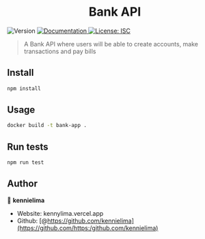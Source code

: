 <h1 align="center">Bank API</h1>
<p>
  <img alt="Version" src="https://img.shields.io/badge/version-1.0.0-blue.svg?cacheSeconds=2592000" />
  <a href="https://tee-api-v1-2.postman.co/workspace/My-Workspace~535b0db1-9c34-4c12-851e-cb95ea417220/collection/28576170-6a705c79-b836-46c7-84cf-e2c1f1df6063?action=share&source=copy-link&creator=28576170" target="_blank">
    <img alt="Documentation" src="https://img.shields.io/badge/documentation-yes-brightgreen.svg" />
  </a>
  <a href="#" target="_blank">
    <img alt="License: ISC" src="https://img.shields.io/badge/License-ISC-yellow.svg" />
  </a>
</p>

> A Bank API where users will be able to create accounts, make transactions and pay bills

## Install

```sh
npm install
```

## Usage

```sh
docker build -t bank-app .
```

## Run tests

```sh
npm run test
```

## Author

👤 **kennielima**

* Website: kennylima.vercel.app
* Github: [@https://github.com/kennielima](https://github.com/https:/github.com/kennielima)

